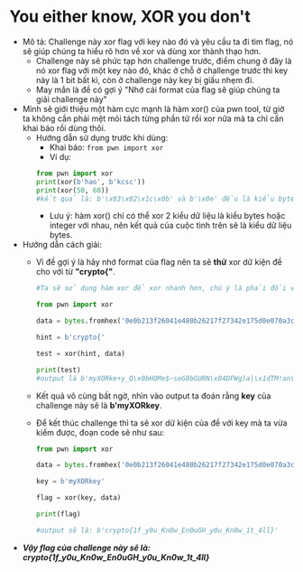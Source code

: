 # You either know, XOR you don't

- Mô tả: Challenge này xor flag với key nào đó và yêu cầu ta đi tìm flag, nó sẽ giúp chúng ta hiểu rõ hơn về xor và dùng xor thành thạo hơn.
    - Challenge này sẽ phức tạp hơn challenge trước, điểm chung ở đây là nó xor flag với một key nào đó, khác ở chỗ ở challenge trước thì key này là 1 bit bất kì, còn ở challenge này key bị giấu nhẹm đi.
    -  May mắn là đề có gợi ý "Nhớ cái format của flag sẽ giúp chúng ta giải challenge này"
- Mình sẽ giới thiệu một hàm cực mạnh là hàm xor() của pwn tool, từ giờ ta không cần phải mệt mỏi tách từng phần tử rồi xor nữa mà ta chỉ cần khai báo rồi dùng thôi.
    - Hướng dẫn sử dụng trước khi dùng: 
        - Khai báo: `from pwn import xor`
        - Ví dụ: 
        ```python
        from pwn import xor
        print(xor(b'hao', b'kcsc'))
        print(xor(50, 60))
        #kết quả là: b'\x03\x02\x1c\x0b' và b'\x0e' đều là kiểu bytes
        ```
        - Lưu ý: hàm xor() chỉ có thể xor 2 kiểu dữ liệu là kiểu bytes hoặc integer với nhau, nên kết quả của cuộc tình trên sẽ là kiểu dữ liệu bytes.
- Hướng dẫn cách giải:
    - Vì đề gợi ý là hãy nhớ format của flag nên ta sẽ **thử** xor dữ kiện đề cho với từ **"crypto{"**.
        
        ```python
        #Ta sẽ sử dụng hàm xor để xor nhanh hơn, chú ý là phải đổi về kiểu bytes trước khi xor
        
        from pwn import xor

        data = bytes.fromhex('0e0b213f26041e480b26217f27342e175d0e070a3c5b103e2526217f27342e175d0e077e263451150104')

        hint = b'crypto{'

        test = xor(hint, data)
        
        print(test)
        #output là b'myXORke+y_Q\x0bHOMe$~seG8bGURN\x04DFWg)a|\x1dTM!an\x7f'
        ```
    - Kết quả vô cùng bất ngờ, nhìn vào output ta đoán rằng **key** của challenge này sẽ là **b'myXORkey**.
    - Để kết thúc challenge thì ta sẽ xor dữ kiện của đề với key mà ta vừa kiếm được, đoạn code sẽ như sau:
        ```python
        from pwn import xor

        data = bytes.fromhex('0e0b213f26041e480b26217f27342e175d0e070a3c5b103e2526217f27342e175d0e077e263451150104')

        key = b'myXORkey'

        flag = xor(key, data)

        print(flag)
        
        #output sẽ là: b'crypto{1f_y0u_Kn0w_En0uGH_y0u_Kn0w_1t_4ll}'
        
- ***Vậy flag của challenge này sẽ là: crypto{1f_y0u_Kn0w_En0uGH_y0u_Kn0w_1t_4ll}***
